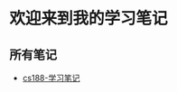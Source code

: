<!DOCTYPE html>
<html>
<head>
  <title>我的学习笔记</title>
</head>
<body>
  <h1>欢迎来到我的学习笔记</h1>
  
  <h2>所有笔记</h2>
  <ul>
    <!-- 手动添加 HTML 笔记的链接 -->
    <li><a href="notes/2025-09-25-cs188-notes.html">cs188-学习笔记</a></li>
  </ul>
</body>
</html>
